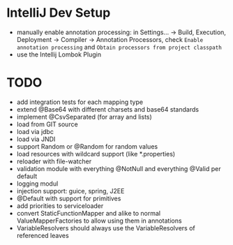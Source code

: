 # IntelliJ Dev Setup
* manually enable annotation processing: 
  in Settings… → Build, Execution, Deployment → Compiler → Annotation Processors, 
  check `Enable annotation processing` and `Obtain processors from project classpath`
* use the Intellij Lombok Plugin

# TODO
- add integration tests for each mapping type
- extend @Base64 with different charsets and base64 standards
- implement @CsvSeparated (for array and lists)
- load from GIT source
- load via jdbc
- load via JNDI
- support Random or @Random for random values
- load resources with wildcard support (like *.properties)
- reloader with file-watcher
- validation module with everything @NotNull and everything @Valid per default
- logging modul
- injection support: guice, spring, J2EE
- @Default with support for primitives
- add priorities to serviceloader
- convert StaticFunctionMapper and alike to normal ValueMapperFactories to allow using them in annotations
- VariableResolvers should always use the VariableResolvers of referenced leaves
